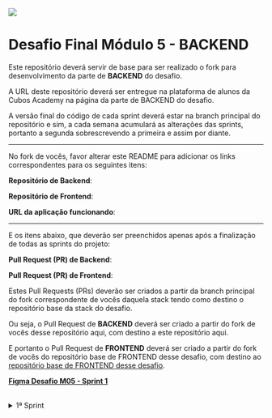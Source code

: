 ![](https://i.imgur.com/xG74tOh.png)

# Desafio Final Módulo 5 - BACKEND

Este repositório deverá servir de base para ser realizado o fork para desenvolvimento da parte de **BACKEND** do desafio.

A URL deste repositório deverá ser entregue na plataforma de alunos da Cubos Academy na página da parte de BACKEND do desafio.

A versão final do código de cada sprint deverá estar na branch principal do repositório e sim, a cada semana acumulará as alterações das sprints, portanto a segunda sobrescrevendo a primeira e assim por diante.

---

No fork de vocês, favor alterar este README para adicionar os links correspondentes para os seguintes itens:

**Repositório de Backend**:

**Repositório de Frontend**:

**URL da aplicação funcionando**:

---

E os itens abaixo, que deverão ser preenchidos apenas após a finalização de todas as sprints do projeto:

**Pull Request (PR) de Backend**:

**Pull Request (PR) de Frontend**:

Estes Pull Requests (PRs) deverão ser criados a partir da branch principal do fork correspondente de vocês daquela stack tendo como destino o repositório base da stack do desafio.

Ou seja, o Pull Request de **BACKEND** deverá ser criado a partir do fork de vocês desse repositório aqui, com destino a este repositório aqui.

E portanto o Pull Request de **FRONTEND** deverá ser criado a partir do fork de vocês do repositório base de FRONTEND desse desafio, com destino ao [repositório base de FRONTEND desse desafio](https://github.com/cubos-academy/front-integral-m05-t10).

<b>[Figma Desafio M05 - Sprint 1](https://www.figma.com/file/Gpl5YlCj17jJ99dT3LqV6U/M05-SPRINT-01?node-id=410%3A47347)</b>

<br>
<details>
<summary>1ª Sprint</summary>
<br>

<details>
<summary><b>[Usuário] Cadastro do usuário</b></summary>
<br>

### `Na posição de usuário do sistema, desejo cadastrar meus dados, afim de ter acesso ao sistema.`

---

- <b>Critérios de aceite</b>
  - O cadastro deverá funcionar em formulário web que funcione em um navegador padrão
  - Para acessar este formulário de cadastro não deverá ser exigida autenticação
  - Os dados do cadastro deverão ser persistidos de maneira que possam ser consultados em qualquer momento no futuro até que sejam excluídos.
  - O usuário poderá visualizar sua senha enquanto a escreve (Ex: Material UI Input Adornment https://v4.mui.com/pt/api/input-adornment/)
  - A senha do usuário deverá ser persistida utilizando algum algoritmo de criptografia confiável

---

- Campos necessários para o cadastro inicial (obrigatórios):

  - Nome do usuário (obrigatório)
  - Email (obrigatório)
  - Senha (obrigatório)

- Deverão ser informadas mensagens de erro em casos de:

  - Campos obrigatórios em branco
  - E-mail informado já existir cadastrado
  - Após realizado o cadastro com sucesso o usuário deverá receber uma mensagem de confirmação e um botão para ser redirecionado para a página de Login.

</details>

<details>
<summary><b>[Usuário] Login do usuário</b></summary>

### `Na posição de usuário do sistema, devo ser capaz de realizar login no Dashboard, afim de acessar o sistema.`

---

- <b>Critérios de aceite</b>
  - O login do usuário deverá ser realizado em formulário web funcionando em navegador padrão
- Campos obrigatórios:

  - E-mail
  - Senha
  - Deverá ser possível informar os dados de acesso (e-mail e senha) e então clicar em botão para realização do login

- Deverão ser informadas mensagens de erro em casos de:

  - Campos obrigatórios em branco
  - E-mail não existe no cadastro
  - Senha incorreta para o e-mail
  - Criação de token de autenticação após validação dos dados (credenciais) de acesso (e-mail e senha).

- Após realização de login com sucesso, deverá ser retornado ao navegador o token de autenticação de forma que possa ser utilizado em outras funcionalidades que exigem autenticação. O usuário deverá ser redirecionado para a home do sistema
</details>

<details>
<summary><b>[Dashboard] Home e Menu</b></summary>

### `Na posição de usuário do sistema, desejo visualizar uma tela inicial, afim de poder navegar pelo sistema através do menu.`

---

- <b>Critérios de aceite</b>

  - A página deverá funcionar em um navegador web padrão.
  - Apenas usuários autenticados deverão conseguir acessar esta página

- Esta tela deverá ter uma imagem padrão de usuário e o primeiro nome do usuário no canto superior direito, que ao clicar, abrirá um menu com dois botões:

  - O primeiro é o "Editar", que abrirá um modal de atualização do cadastro do usuário logado.
  - O segundo é o botão "Sair", que irá deslogar o usuário do sistema

- Deverá existir um menu lateral que permitirá o usuário navegar pelos módulos do sistema, contendo os links:

  - Home
  - Clientes
  - Cobranças

- Esta tela deverá ter 8 cards com as seguintes informações:

  Resumo do Valor Total das Cobranças

  - Pagas
  - Vencidas
  - Previstas

  - Cobranças Vencidas
  - Cobranças Previstas
  - Cobranças Pagas

  - Clientes Inadimplentes
  - Clientes Em dia

</details>

<details>
<summary><b>[Usuário] Edição do usuário logado</b></summary>

#### `Na posição de usuário dos sistema, desejo editar meus dados de usuário, quando logado no sistema.`

- <b>Critérios de aceite</b>
  - Através de um clique no perfil da Dashboard serão abertos dois botões:
    - Editar
    - Sair
  - Ao clicar em "Editar" o formulário de edição dos dados do usuário deverá ser aberto.
  - A edição deverá funcionar em formulário web que funcione em um navegador padrão
  - Ao abrir o formulário, os dados do usuário logado deverão ser carregados nos respectivos campos
  - Para acessar este formulário de cadastro será exigido autenticação.
- Os dados da atualização deverão ser persistidos de maneira que possam ser consultados em qualquer momento no futuro até que sejam excluídos.

- O usuário poderá ou não visualizar sua senha enquanto a escreve (Ex: Material UI Input Adornment)

  - Caso seja informado uma nova senha do usuário, a mesma deverá ser persistida utilizando algum algoritmo de criptografia confiável
  - O usuário poderá atualizar os respectivos dados a seguir :

    - Nome do usuário (obrigatório)
    - E-mail (obrigatório)
    - Senha (obrigatório - apenas se for alterar a senha)
    - CPF
    - Telefone

- Deverão ser informadas mensagens de erro em casos de:

  - Campos obrigatórios passados em branco
  - E-mail informado for diferente do usuário logado e já existir cadastrado para outro usuário

- Após realizado a atualização com sucesso o usuário deverá receber uma mensagem de confirmação
</details>

<details>
<summary><b>[Cliente] Cadastro do cliente</b></summary>

#### `Na posição de usuário do sistema, desejo cadastrar clientes, afim de acessar suas informações no futuro.`

- <b>Critérios de aceite</b>

  - O cadastro deverá funcionar em formulário web que funcione em um navegador padrão
  - Para acessar este formulário de cadastro deverá ser exigida autenticação
  - Os dados do cadastro deverão ser persistidos de maneira que possam ser consultados em qualquer momento no futuro até que sejam excluídos.

  - Campos necessários para o cadastro (<b>\*</b> obrigatórios):

    - Nome do usuário (<b>\*</b>)
    - Email (<b>\*</b>)
    - Cpf (<b>\*</b>)
    - Telefone (<b>\*</b>)
    - Cep
    - Logradouro
    - Complemento
    - Bairro
    - Cidade
    - Estado

  - Opcionalmente, poderá ter a busca do endereço ao digitar o CEP utilizando a api do ViaCEP

  - Deverão ser informadas mensagens de erro em casos de:
    - Campos obrigatórios em branco
    - E-mail informado já existir cadastrado
    - Após realizado o cadastro com sucesso o usuário deverá receber uma mensagem de confirmação.

</details>

<details>
<summary><b>[Dashboard] Configuração do Deploy</b></summary>

#### `Na posição de usuário do sistema, devo ser capaz de acessar o sistema através da internet, afim de usar o sistema em qualquer dispositivo com acesso a internet.`

- <b>Critérios de aceite</b>

  - O frontend poderá ser hospedado na <b>Netlify</b>
  - O backend e banco de dados poderá ser hospedado na <b>Cyclic</b>
  - O frontend hospedado deverá ser <b>integrado</b> ao backend também hospedado

</details>

---

## <b>ATENÇÃO</b> É indispensável fazer deploy do projeto e disponibilizar a URL para o cliente realizar os testes. O não cumprimento desta etapa será considerada uma falha grave.

</details>

</details>
